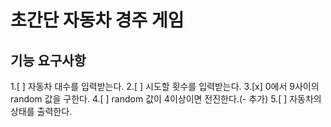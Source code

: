 # 초간단 자동차 경주 게임
## 기능 요구사항
1.[ ] 자동차 대수를 입력받는다.
2.[ ] 시도할 횟수를 입력받는다.
3.[x] 0에서 9사이의 random 값을 구한다.
4.[ ] random 값이 4이상이면 전진한다.(- 추가)
5.[ ] 자동차의 상태를 출력한다.